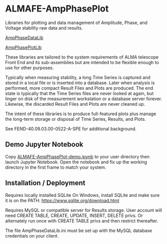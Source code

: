 # ALMAFE-AmpPhasePlot
Libraries for plotting and data management of Amplitude, Phase, and Voltage stability raw data and results.

[AmpPhaseDataLib](AmpPhaseDataLib/Readme.MD)  

[AmpPhasePlotLib](AmpPhasePlotLib/Readme.MD)

These libraries are tailored to the system requirements of ALMA telescope Front End and its sub-assemblies but are intended to be flexible enough to use for other purposes.

Typically when measuring stability, a long Time Series is captured and stored in a local file or is inserted into a database.  Later when analysis is performed, more compact Result Files and Plots are produced.  The end state is typically that the Time Series files are never looked at again, but linger on disk of the measurement workstation or a database server forever.  Likewise, the discarded Result Files and Plots are never cleaned up.

The intent of these libraries is to produce full-featured plots plus manage the long-term storage or disposal of Time Series, Results, and Plots.

See FEND-40.09.03.00-0522-A-SPE for additional background.

## Demo Jupyter Notebook

Copy [ALMAFE-AmpPhasePlot-demo.ipynb](https://www.dropbox.com/s/0gi4soxm0om50hy/ALMAFE-AmpPhasePlot-demo.ipynb?dl=0) to your user directory then launch Jupyter Notebook.
Open the notebook and fix up the working directory in the first frame to match your system. 

## Installation / Deployment

Requires locally installed SQLite
On Windows, install SQLite and make sure it is on the PATH:
https://www.sqlite.org/download.html

Requires MySQL or compatible server for Results storage.
User account will need CREATE TABLE, CREATE, UPDATE, INSERT, DELETE privs.
Or alternately run once with CREATE TABLE privs and then restrict thereafter.

The file AmpPhaseDataLib.ini must be set up with the MySQL database credentials on your client.
